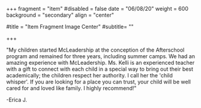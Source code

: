 +++
fragment = "item"
#disabled = false
date = "06/08/20"
weight = 600
background = "secondary"
align = "center"

#title = "Item Fragment Image Center"
#subtitle= ""

+++


"My children started McLeadership at the conception of the Afterschool program and remained for three years, including summer camps. We had an amazing experience with McLeadership. Ms. Kelli is an experienced teacher with a gift to connect with each child in a special way to bring out their best academically; the children respect her authority. I call her the 'child whisper'. If you are looking for a place you can trust, your child will be well cared for and loved like family. I highly recommend!"

-Erica J.